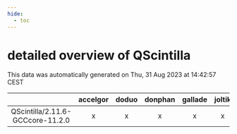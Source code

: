 ```yaml
---
hide:
  - toc
---
```


detailed overview of QScintilla
===============================


This data was automatically generated on Thu, 31 Aug 2023 at 14:42:57 CEST  

| |accelgor|doduo|donphan|gallade|joltik|skitty|swalot|victini|
| :---: | :---: | :---: | :---: | :---: | :---: | :---: | :---: | :---: |
|QScintilla/2.11.6-GCCcore-11.2.0|x|x|x|x|x|x|x|x|
